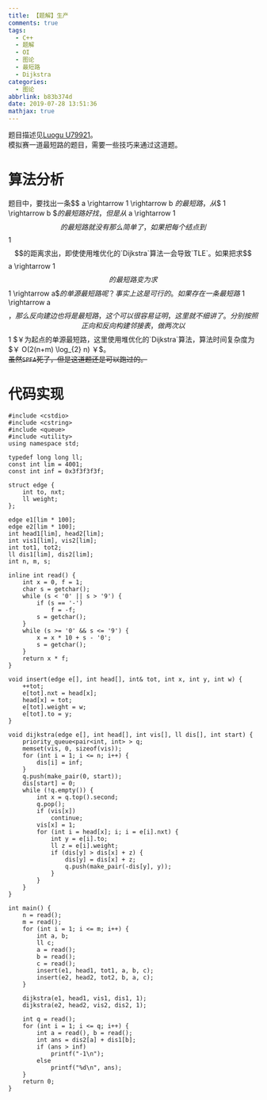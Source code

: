 ```yaml
---
title: 【题解】生产
comments: true
tags:
  - C++
  - 题解
  - OI
  - 图论
  - 最短路
  - Dijkstra
categories:
  - 图论
abbrlink: b83b374d
date: 2019-07-28 13:51:36
mathjax: true
---
```

题目描述见[Luogu U79921](https://www.luogu.org/problem/U79921)。  
模拟赛一道最短路的题目，需要一些技巧来通过这道题。  
<!-- more -->
# 算法分析
题目中，要找出一条$$ a \rightarrow 1 \rightarrow b $的最短路，从$$ 1 \rightarrow b $$的最短路好找，但是从$ a \rightarrow 1$$的最短路就没有那么简单了，如果把每个结点到$$ 1 $$的距离求出，即使使用堆优化的`Dijkstra`算法一会导致`TLE`。如果把求$$ a \rightarrow 1$$的最短路变为求$$ 1 \rightarrow a$$的单源最短路呢？事实上这是可行的。如果存在一条最短路$ 1 \rightarrow a $$，那么反向建边也将是最短路，这个可以很容易证明，这里就不细讲了。分别按照正向和反向构建邻接表，做两次以$$ 1 $￥为起点的单源最短路，这里使用堆优化的`Dijkstra`算法，算法时间复杂度为$￥ O(2(n+m) \log_{2} n) ￥$。  
~~虽然`SPFA`死了，但是这道题还是可以跑过的。~~

# 代码实现

    #include <cstdio>
    #include <cstring>
    #include <queue>
    #include <utility>
    using namespace std;
    
    typedef long long ll;
    const int lim = 4001;
    const int inf = 0x3f3f3f3f;
    
    struct edge {
        int to, nxt;
        ll weight;
    };
    
    edge e1[lim * 100];
    edge e2[lim * 100];
    int head1[lim], head2[lim];
    int vis1[lim], vis2[lim];
    int tot1, tot2;
    ll dis1[lim], dis2[lim];
    int n, m, s;
    
    inline int read() {
        int x = 0, f = 1;
        char s = getchar();
        while (s < '0' || s > '9') {
            if (s == '-')
                f = -f;
            s = getchar();
        }
        while (s >= '0' && s <= '9') {
            x = x * 10 + s - '0';
            s = getchar();
        }
        return x * f;
    }
    
    void insert(edge e[], int head[], int& tot, int x, int y, int w) {
        ++tot;
        e[tot].nxt = head[x];
        head[x] = tot;
        e[tot].weight = w;
        e[tot].to = y;
    }
    
    void dijkstra(edge e[], int head[], int vis[], ll dis[], int start) {
        priority_queue<pair<int, int> > q;
        memset(vis, 0, sizeof(vis));
        for (int i = 1; i <= n; i++) {
            dis[i] = inf;
        }
        q.push(make_pair(0, start));
        dis[start] = 0;
        while (!q.empty()) {
            int x = q.top().second;
            q.pop();
            if (vis[x])
                continue;
            vis[x] = 1;
            for (int i = head[x]; i; i = e[i].nxt) {
                int y = e[i].to;
                ll z = e[i].weight;
                if (dis[y] > dis[x] + z) {
                    dis[y] = dis[x] + z;
                    q.push(make_pair(-dis[y], y));
                }
            }
        }
    }
    
    int main() {
        n = read();
        m = read();
        for (int i = 1; i <= m; i++) {
            int a, b;
            ll c;
            a = read();
            b = read();
            c = read();
            insert(e1, head1, tot1, a, b, c);
            insert(e2, head2, tot2, b, a, c);
        }
    
        dijkstra(e1, head1, vis1, dis1, 1);
        dijkstra(e2, head2, vis2, dis2, 1);
    
        int q = read();
        for (int i = 1; i <= q; i++) {
            int a = read(), b = read();
            int ans = dis2[a] + dis1[b];
            if (ans > inf)
                printf("-1\n");
            else
                printf("%d\n", ans);
        }
        return 0;
    }
